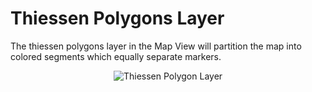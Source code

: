 # Thiessen Polygons Layer

The thiessen polygons layer in the Map View will partition the map into
colored segments which equally separate markers.

<div style="text-align: center">

![Thiessen Polygon
Layer](../constellation/CoreMapView/src/au/gov/asd/tac/constellation/views/mapview/docs/resources/mapview-layers-thiessen-polygons.png)

</div>
